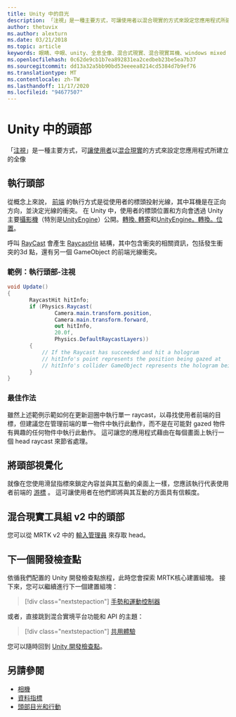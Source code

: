 ```yaml
---
title: Unity 中的目光
description: 「注視」是一種主要方式，可讓使用者以混合現實的方式來設定您應用程式所建立的全像
author: thetuvix
ms.author: alexturn
ms.date: 03/21/2018
ms.topic: article
keywords: 眼睛、中眼、unity、全息全像、混合式現實、混合現實耳機、windows mixed reality 耳機、虛擬實境耳機、MRTK、混合現實工具組
ms.openlocfilehash: 0c62de9cb1b7ea892831ea2cedbeb23be5ea7b37
ms.sourcegitcommit: dd13a32a5bb90bd53eeeea8214cd5384d7b9ef76
ms.translationtype: MT
ms.contentlocale: zh-TW
ms.lasthandoff: 11/17/2020
ms.locfileid: "94677507"
---
```

# <a name="head-gaze-in-unity"></a>Unity 中的頭部

「[注視](../../design/gaze-and-commit.md)」是一種主要方式，可[讓使用者](../../discover/hologram.md)以[混合現實](../../discover/mixed-reality.md)的方式來設定您應用程式所建立的全像


## <a name="implementing-head-gaze"></a>執行頭部

從概念上來說， [前端](../../design/gaze-and-commit.md) 的執行方式是從使用者的標頭投射光線，其中耳機是在正向方向，並決定光線的衝突。
在 Unity 中，使用者的標頭位置和方向會透過 Unity 主要[攝影機](camera-in-unity.md)（特別是[UnityEngine](https://docs.unity3d.com/ScriptReference/Camera-main.html)）公開。[轉換. 轉寄](https://docs.unity3d.com/ScriptReference/Transform-forward.html)和[UnityEngine。](https://docs.unity3d.com/ScriptReference/Camera-main.html)[轉換。位置](https://docs.unity3d.com/ScriptReference/Transform-position.html)。

呼叫 [RayCast](https://docs.unity3d.com/ScriptReference/Physics.Raycast.html) 會產生 [RaycastHit](https://docs.unity3d.com/ScriptReference/RaycastHit.html) 結構，其中包含衝突的相關資訊，包括發生衝突的3d 點，還有另一個 GameObject 的前端光線衝突。

### <a name="example-implement-head-gaze"></a>範例：執行頭部-注視

```cs
void Update()
{
       RaycastHit hitInfo;
       if (Physics.Raycast(
               Camera.main.transform.position,
               Camera.main.transform.forward,
               out hitInfo,
               20.0f,
               Physics.DefaultRaycastLayers))
       {
           // If the Raycast has succeeded and hit a hologram
           // hitInfo's point represents the position being gazed at
           // hitInfo's collider GameObject represents the hologram being gazed at
       }
}
```

### <a name="best-practices"></a>最佳作法

雖然上述範例示範如何在更新迴圈中執行單一 raycast，以尋找使用者前端的目標，但建議您在管理前端的單一物件中執行此動作，而不是在可能對 gazed 物件有興趣的任何物件中執行此動作。 這可讓您的應用程式藉由在每個畫面上執行一個 head raycast 來節省處理。

## <a name="visualizing-head-gaze"></a>將頭部視覺化

就像在您使用滑鼠指標來鎖定內容並與其互動的桌面上一樣，您應該執行代表使用者前端的 [游標](../../design/cursors.md) 。 這可讓使用者在他們即將與其互動的方面具有信賴度。

## <a name="head-gaze-in-the-mixed-reality-toolkit-v2"></a>混合現實工具組 v2 中的頭部
您可以從 MRTK v2 中的 [輸入管理員](https://microsoft.github.io/MixedRealityToolkit-Unity/Documentation/Input/Overview.html) 來存取 head。

## <a name="next-development-checkpoint"></a>下一個開發檢查點

依循我們配置的 Unity 開發檢查點旅程，此時您會探索 MRTK核心建置組塊。 接下來，您可以繼續進行下一個建置組塊：

> [!div class="nextstepaction"]
> [手勢和運動控制器](gestures-and-motion-controllers-in-unity.md)

或者，直接跳到混合實境平台功能和 API 的主題：

> [!div class="nextstepaction"]
> [共用體驗](shared-experiences-in-unity.md)

您可以隨時回到 [Unity 開發檢查點](unity-development-overview.md#2-core-building-blocks)。

## <a name="see-also"></a>另請參閱
* [相機](camera-in-unity.md)
* [資料指標](../../design/cursors.md)
* [頭部目光和行動](../../design/gaze-and-commit.md)
